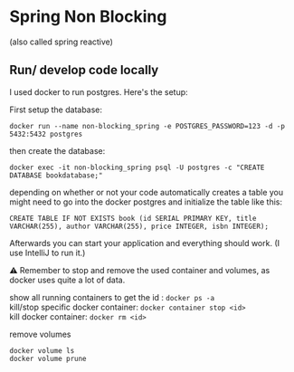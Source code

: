 # Spring Non Blocking
(also called spring reactive)

## Run/ develop code locally

I used docker to run postgres. Here's the setup:

First setup the database:
```
docker run --name non-blocking_spring -e POSTGRES_PASSWORD=123 -d -p 5432:5432 postgres
```
then create the database:
```
docker exec -it non-blocking_spring psql -U postgres -c "CREATE DATABASE bookdatabase;"
```

depending on whether or not your code automatically creates a table you might need to go into the docker postgres and initialize the table like this:
```
CREATE TABLE IF NOT EXISTS book (id SERIAL PRIMARY KEY, title VARCHAR(255), author VARCHAR(255), price INTEGER, isbn INTEGER);
```

Afterwards you can start your application and everything should work. (I use IntelliJ to run it.)

:warning: Remember to stop and remove the used container and volumes, as docker uses quite a lot of data.

show all running containers to get the id : `docker ps -a`  
kill/stop specific docker container: `docker container stop <id>`   
kill docker container: `docker rm <id>`

remove volumes
```
docker volume ls
docker volume prune
```
